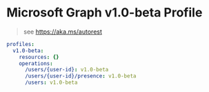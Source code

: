 # Microsoft Graph v1.0-beta Profile

> see https://aka.ms/autorest

``` yaml
profiles:
  v1.0-beta:
    resources: {}
    operations:
      /users/{user-id}: v1.0-beta
      /users/{user-id}/presence: v1.0-beta
      /users: v1.0-beta

```
